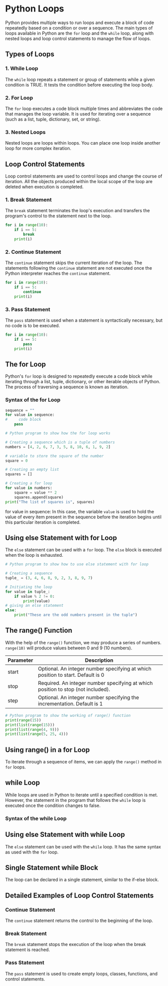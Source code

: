 # Python Loops

Python provides multiple ways to run loops and execute a block of code repeatedly based on a condition or over a sequence. The main types of loops available in Python are the `for` loop and the `while` loop, along with nested loops and loop control statements to manage the flow of loops.

## Types of Loops

### 1. While Loop
The `while` loop repeats a statement or group of statements while a given condition is TRUE. It tests the condition before executing the loop body.

### 2. For Loop
The `for` loop executes a code block multiple times and abbreviates the code that manages the loop variable. It is used for iterating over a sequence (such as a list, tuple, dictionary, set, or string).

### 3. Nested Loops
Nested loops are loops within loops. You can place one loop inside another loop for more complex iteration.

## Loop Control Statements
Loop control statements are used to control loops and change the course of iteration. All the objects produced within the local scope of the loop are deleted when execution is completed.

### 1. Break Statement
The `break` statement terminates the loop's execution and transfers the program's control to the statement next to the loop.

```python
for i in range(10):
    if i == 5:
        break
    print(i)
```
### 2. Continue Statement
The `continue` statement skips the current iteration of the loop. The statements following the `continue` statement are not executed once the Python interpreter reaches the `continue` statement.

```python
for i in range(10):
    if i == 5:
        continue
    print(i)
```

### 3. Pass Statement
The `pass` statement is used when a statement is syntactically necessary, but no code is to be executed.

```python
for i in range(10):
    if i == 5:
        pass
    print(i)
```

## The for Loop
Python's `for` loop is designed to repeatedly execute a code block while iterating through a list, tuple, dictionary, or other iterable objects of Python. The process of traversing a sequence is known as iteration.

### Syntax of the for Loop
```python
sequence = ""
for value in sequence:
#     code block
    pass
```
```python
# Python program to show how the for loop works

# Creating a sequence which is a tuple of numbers
numbers = [4, 2, 6, 7, 3, 5, 8, 10, 6, 1, 9, 2]

# variable to store the square of the number
square = 0

# Creating an empty list
squares = []

# Creating a for loop
for value in numbers:
    square = value ** 2
    squares.append(square)
print("The list of squares is", squares)
```

for value in sequence:
In this case, the variable `value` is used to hold the value of every item present in the sequence before the iteration begins until this particular iteration is completed.

## Using else Statement with for Loop
The `else` statement can be used with a `for` loop. The `else` block is executed when the loop is exhausted.
```python
# Python program to show how to use else statement with for loop

# Creating a sequence
tuple_ = (3, 4, 6, 8, 9, 2, 3, 8, 9, 7)

# Initiating the loop
for value in tuple_:
    if value % 2 != 0:
        print(value)
# giving an else statement
else:
    print("These are the odd numbers present in the tuple")

```
## The range() Function
With the help of the `range()` function, we may produce a series of numbers. `range(10)` will produce values between 0 and 9 (10 numbers).


| Parameter | Description |
|-----------|-------------|
| start     | Optional. An integer number specifying at which position to start. Default is 0 |
| stop      | Required. An integer number specifying at which position to stop (not included). |
| step      | Optional. An integer number specifying the incrementation. Default is 1 |

```python
# Python program to show the working of range() function
print(range(15))
print(list(range(15)))
print(list(range(4, 9)))
print(list(range(5, 25, 4)))
```

## Using range() in a for Loop
To iterate through a sequence of items, we can apply the `range()` method in `for` loops.

## while Loop
While loops are used in Python to iterate until a specified condition is met. However, the statement in the program that follows the `while` loop is executed once the condition changes to false.

### Syntax of the while Loop


## Using else Statement with while Loop
The `else` statement can be used with the `while` loop. It has the same syntax as used with the `for` loop.

## Single Statement while Block
The loop can be declared in a single statement, similar to the if-else block.

## Detailed Examples of Loop Control Statements

### Continue Statement
The `continue` statement returns the control to the beginning of the loop.

### Break Statement
The `break` statement stops the execution of the loop when the break statement is reached.

### Pass Statement
The `pass` statement is used to create empty loops, classes, functions, and control statements.




